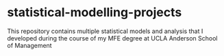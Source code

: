 # statistical-modelling-projects
This repository contains multiple statistical models and analysis that I developed during the course of my MFE degree at UCLA Anderson School of Management
